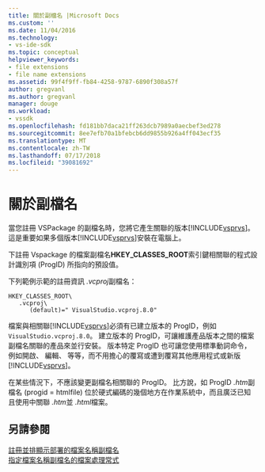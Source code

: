 ```yaml
---
title: 關於副檔名 |Microsoft Docs
ms.custom: ''
ms.date: 11/04/2016
ms.technology:
- vs-ide-sdk
ms.topic: conceptual
helpviewer_keywords:
- file extensions
- file name extensions
ms.assetid: 99f4f9ff-fb84-4258-9787-6890f308a57f
author: gregvanl
ms.author: gregvanl
manager: douge
ms.workload:
- vssdk
ms.openlocfilehash: fd181bb7daca21ff263dcb7989a0aecbef3ed278
ms.sourcegitcommit: 8ee7efb70a1bfebcb6dd9855b926a4ff043ecf35
ms.translationtype: MT
ms.contentlocale: zh-TW
ms.lasthandoff: 07/17/2018
ms.locfileid: "39081692"
---
```

# <a name="about-file-name-extensions"></a>關於副檔名
當您註冊 VSPackage 的副檔名時，您將它產生關聯的版本[!INCLUDE[vsprvs](../code-quality/includes/vsprvs_md.md)]。 這是重要如果多個版本[!INCLUDE[vsprvs](../code-quality/includes/vsprvs_md.md)]安裝在電腦上。  
  
 下註冊 Vspackage 的檔案副檔名**HKEY_CLASSES_ROOT**索引鍵相關聯的程式設計識別項 (ProgID) 所指向的預設值。  
  
 下列範例示範的註冊資訊 *.vcproj*副檔名：  
  
```  
HKEY_CLASSES_ROOT\  
   .vcproj\  
      (default)=" VisualStudio.vcproj.8.0"   
```  
  
 檔案與相關聯[!INCLUDE[vsprvs](../code-quality/includes/vsprvs_md.md)]必須有已建立版本的 ProgID，例如`VisualStudio.vcproj.8.0`。 建立版本的 ProgID，可讓維護產品版本之間的檔案副檔名關聯的產品來並行安裝。 版本特定 ProgID 也可讓您使用標準動詞命令，例如開啟、 編輯、 等等，而不用擔心的覆寫或遭到覆寫其他應用程式或新版[!INCLUDE[vsprvs](../code-quality/includes/vsprvs_md.md)]。  
  
 在某些情況下，不應該變更副檔名相關聯的 ProgID。 比方說，如 ProgID *.htm*副檔名 (progid = htmlfile) 位於硬式編碼的幾個地方在作業系統中，而且廣泛已知且使用中關聯 *.htm*並 *.html*檔案。  
  
## <a name="see-also"></a>另請參閱  
 [註冊並排顯示部署的檔案名稱副檔名](../extensibility/registering-file-name-extensions-for-side-by-side-deployments.md)   
 [指定檔案名稱副檔名的檔案處理常式](../extensibility/specifying-file-handlers-for-file-name-extensions.md)